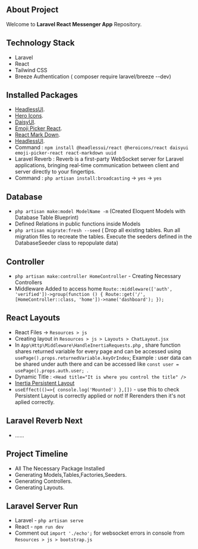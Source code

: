 ## About Project

Welcome to **Laravel React Messenger App** Repository.

## Technology Stack

-   Laravel
-   React
-   Tailwind CSS
-   Breeze Authentication ( composer require laravel/breeze --dev)

## Installed Packages

-   [HeadlessUI](https://headlessui.com/).
-   [Hero Icons](https://heroicons.com/).
-   [DaisyUI](https://daisyui.com/).
-   [Emoji Picker React](https://www.npmjs.com/package/emoji-picker-react).
-   [React Mark Down](https://www.npmjs.com/package/react-markdown).
-   [HeadlessUI](url).
-   Command : `npm install @headlessui/react @heroicons/react daisyui emoji-picker-react react-markdown uuid`
-   Laravel Reverb : Reverb is a first-party WebSocket server for Laravel applications, bringing real-time communication between client and server directly to your fingertips.
-   Command : `php artisan install:broadcasting` -> `yes` -> `yes`

## Database

-   `php artisan make:model ModelName -m` (Created Eloquent Models with Database Table Blueprint)
-   Defined Relations in public functions inside Models
-   `php artisan migrate:fresh --seed` ( Drop all existing tables. Run all migration files to recreate the tables. Execute the seeders defined in the DatabaseSeeder class to repopulate data)

## Controller

-   `php artisan make:controller HomeController` - Creating Necessary Controllers
-   Middleware Added to access home
    `Route::middleware(['auth', 'verified'])->group(function () {
    Route::get('/', [HomeController::class, 'home'])->name('dashboard');
});`

## React Layouts

-   React Files -> `Resources > js`
-   Creating layout in `Resources > js > Layouts > ChatLayout.jsx`
-   In `App\Http\Middleware\HandleInertiaRequests.php` , share function shares returned variable for every page and can be accessed using `usePage().props.returnedVariable.keyOrIndex`;
    Example : user data can be shared under auth there and can be accessed like `const user = usePage().props.auth.user;
`.
-   Dynamic Title : `<Head title="It is where you control the title" />`
-   [Inertia Persistent Layout](https://inertiajs.com/pages#persistent-layouts)
-   `useEffect(()=>{
    console.log('Mounted')
},[])` - use this to check Persistent Layout is correctly applied or not! If Rerenders then it's not aplied correctly.

## Laravel Reverb Next

-   ......

## Project Timeline

-   All The Necessary Package Installed
-   Generating Models,Tables,Factories,Seeders.
-   Generating Controllers.
-   Generating Layouts.

## Laravel Server Run

-   Laravel - `php artisan serve`
-   React - `npm run dev`
-   Comment out `import './echo';` for websocket errors in console from `Resources > js > bootstrap.js`
